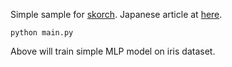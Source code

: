 Simple sample for [skorch](https://skorch.readthedocs.io/).
Japanese article at [here](https://sotaro.io/ja/skorch-beginner).

```
python main.py
```

Above will train simple MLP model on iris dataset.
